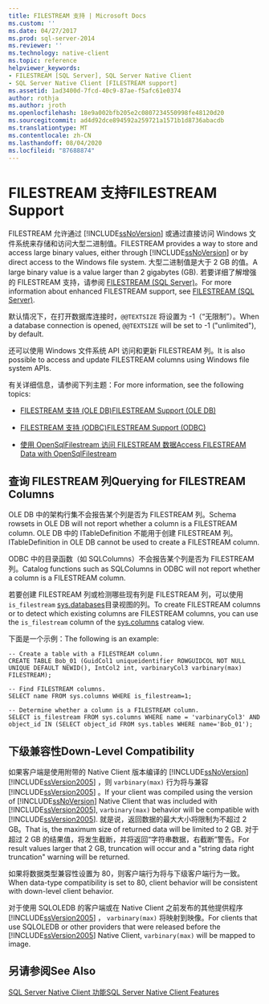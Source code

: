 ```yaml
---
title: FILESTREAM 支持 | Microsoft Docs
ms.custom: ''
ms.date: 04/27/2017
ms.prod: sql-server-2014
ms.reviewer: ''
ms.technology: native-client
ms.topic: reference
helpviewer_keywords:
- FILESTREAM [SQL Server], SQL Server Native Client
- SQL Server Native Client [FILESTREAM support]
ms.assetid: 1ad3400d-7fcd-40c9-87ae-f5afc61e0374
author: rothja
ms.author: jroth
ms.openlocfilehash: 18e9a002bfb205e2c0807234550998fe48120d20
ms.sourcegitcommit: ad4d92dce894592a259721a1571b1d8736abacdb
ms.translationtype: MT
ms.contentlocale: zh-CN
ms.lasthandoff: 08/04/2020
ms.locfileid: "87688874"
---
```

# <a name="filestream-support"></a><span data-ttu-id="33d51-102">FILESTREAM 支持</span><span class="sxs-lookup"><span data-stu-id="33d51-102">FILESTREAM Support</span></span>
  <span data-ttu-id="33d51-103">FILESTREAM 允许通过 [!INCLUDE[ssNoVersion](../../../includes/ssnoversion-md.md)] 或通过直接访问 Windows 文件系统来存储和访问大型二进制值。</span><span class="sxs-lookup"><span data-stu-id="33d51-103">FILESTREAM provides a way to store and access large binary values, either through [!INCLUDE[ssNoVersion](../../../includes/ssnoversion-md.md)] or by direct access to the Windows file system.</span></span> <span data-ttu-id="33d51-104">大型二进制值是大于 2 GB 的值。</span><span class="sxs-lookup"><span data-stu-id="33d51-104">A large binary value is a value larger than 2 gigabytes (GB).</span></span> <span data-ttu-id="33d51-105">若要详细了解增强的 FILESTREAM 支持，请参阅 [FILESTREAM (SQL Server)](../../blob/filestream-sql-server.md)。</span><span class="sxs-lookup"><span data-stu-id="33d51-105">For more information about enhanced FILESTREAM support, see [FILESTREAM &#40;SQL Server&#41;](../../blob/filestream-sql-server.md).</span></span>  
  
 <span data-ttu-id="33d51-106">默认情况下，在打开数据库连接时，`@@TEXTSIZE` 将设置为 -1（“无限制”）。</span><span class="sxs-lookup"><span data-stu-id="33d51-106">When a database connection is opened, `@@TEXTSIZE` will be set to -1 ("unlimited"), by default.</span></span>  
  
 <span data-ttu-id="33d51-107">还可以使用 Windows 文件系统 API 访问和更新 FILESTREAM 列。</span><span class="sxs-lookup"><span data-stu-id="33d51-107">It is also possible to access and update FILESTREAM columns using Windows file system APIs.</span></span>  
  
 <span data-ttu-id="33d51-108">有关详细信息，请参阅下列主题：</span><span class="sxs-lookup"><span data-stu-id="33d51-108">For more information, see the following topics:</span></span>  
  
-   [<span data-ttu-id="33d51-109">FILESTREAM 支持 &#40;OLE DB&#41;</span><span class="sxs-lookup"><span data-stu-id="33d51-109">FILESTREAM Support &#40;OLE DB&#41;</span></span>](../ole-db/filestream-support-ole-db.md)  
  
-   [<span data-ttu-id="33d51-110">FILESTREAM 支持 &#40;ODBC&#41;</span><span class="sxs-lookup"><span data-stu-id="33d51-110">FILESTREAM Support &#40;ODBC&#41;</span></span>](../odbc/filestream-support-odbc.md)  
  
-   [<span data-ttu-id="33d51-111">使用 OpenSqlFilestream 访问 FILESTREAM 数据</span><span class="sxs-lookup"><span data-stu-id="33d51-111">Access FILESTREAM Data with OpenSqlFilestream</span></span>](../../blob/access-filestream-data-with-opensqlfilestream.md)  
  
## <a name="querying-for-filestream-columns"></a><span data-ttu-id="33d51-112">查询 FILESTREAM 列</span><span class="sxs-lookup"><span data-stu-id="33d51-112">Querying for FILESTREAM Columns</span></span>  
 <span data-ttu-id="33d51-113">OLE DB 中的架构行集不会报告某个列是否为 FILESTREAM 列。</span><span class="sxs-lookup"><span data-stu-id="33d51-113">Schema rowsets in OLE DB will not report whether a column is a FILESTREAM column.</span></span> <span data-ttu-id="33d51-114">OLE DB 中的 ITableDefinition 不能用于创建 FILESTREAM 列。</span><span class="sxs-lookup"><span data-stu-id="33d51-114">ITableDefinition in OLE DB cannot be used to create a FILESTREAM column.</span></span>  
  
 <span data-ttu-id="33d51-115">ODBC 中的目录函数（如 SQLColumns）不会报告某个列是否为 FILESTREAM 列。</span><span class="sxs-lookup"><span data-stu-id="33d51-115">Catalog functions such as SQLColumns in ODBC will not report whether a column is a FILESTREAM column.</span></span>  
  
 <span data-ttu-id="33d51-116">若要创建 FILESTREAM 列或检测哪些现有列是 FILESTREAM 列，可以使用 `is_filestream` [sys.databases](/sql/relational-databases/system-catalog-views/sys-columns-transact-sql)目录视图的列。</span><span class="sxs-lookup"><span data-stu-id="33d51-116">To create FILESTREAM columns or to detect which existing columns are FILESTREAM columns, you can use the `is_filestream` column of the [sys.columns](/sql/relational-databases/system-catalog-views/sys-columns-transact-sql) catalog view.</span></span>  
  
 <span data-ttu-id="33d51-117">下面是一个示例：</span><span class="sxs-lookup"><span data-stu-id="33d51-117">The following is an example:</span></span>  
  
```  
-- Create a table with a FILESTREAM column.  
CREATE TABLE Bob_01 (GuidCol1 uniqueidentifier ROWGUIDCOL NOT NULL UNIQUE DEFAULT NEWID(), IntCol2 int, varbinaryCol3 varbinary(max) FILESTREAM);  
  
-- Find FILESTREAM columns.  
SELECT name FROM sys.columns WHERE is_filestream=1;  
  
-- Determine whether a column is a FILESTREAM column.  
SELECT is_filestream FROM sys.columns WHERE name = 'varbinaryCol3' AND object_id IN (SELECT object_id FROM sys.tables WHERE name='Bob_01');  
```  
  
## <a name="down-level-compatibility"></a><span data-ttu-id="33d51-118">下级兼容性</span><span class="sxs-lookup"><span data-stu-id="33d51-118">Down-Level Compatibility</span></span>  
 <span data-ttu-id="33d51-119">如果客户端是使用附带的 Native Client 版本编译的 [!INCLUDE[ssNoVersion](../../../includes/ssnoversion-md.md)] [!INCLUDE[ssVersion2005](../../../includes/sscurrent-md.md)] ，则 `varbinary(max)` 行为将与兼容 [!INCLUDE[ssVersion2005](../../../includes/ssversion2005-md.md)] 。</span><span class="sxs-lookup"><span data-stu-id="33d51-119">If your client was compiled using the version of [!INCLUDE[ssNoVersion](../../../includes/ssnoversion-md.md)] Native Client that was included with [!INCLUDE[ssVersion2005](../../../includes/sscurrent-md.md)], `varbinary(max)` behavior will be compatible with [!INCLUDE[ssVersion2005](../../../includes/ssversion2005-md.md)].</span></span> <span data-ttu-id="33d51-120">就是说，返回数据的最大大小将限制为不超过 2 GB。</span><span class="sxs-lookup"><span data-stu-id="33d51-120">That is, the maximum size of returned data will be limited to 2 GB.</span></span> <span data-ttu-id="33d51-121">对于超过 2 GB 的结果值，将发生截断，并将返回“字符串数据，右截断”警告。</span><span class="sxs-lookup"><span data-stu-id="33d51-121">For result values larger that 2 GB, truncation will occur and a "string data right truncation" warning will be returned.</span></span>  
  
 <span data-ttu-id="33d51-122">如果将数据类型兼容性设置为 80，则客户端行为将与下级客户端行为一致。</span><span class="sxs-lookup"><span data-stu-id="33d51-122">When data-type compatibility is set to 80, client behavior will be consistent with down-level client behavior.</span></span>  
  
 <span data-ttu-id="33d51-123">对于使用 SQLOLEDB 的客户端或在 Native Client 之前发布的其他提供程序 [!INCLUDE[ssVersion2005](../../../includes/ssnoversion-md.md)] ， `varbinary(max)` 将映射到映像。</span><span class="sxs-lookup"><span data-stu-id="33d51-123">For clients that use SQLOLEDB or other providers that were released before the [!INCLUDE[ssVersion2005](../../../includes/ssnoversion-md.md)] Native Client, `varbinary(max)` will be mapped to image.</span></span>  
  
## <a name="see-also"></a><span data-ttu-id="33d51-124">另请参阅</span><span class="sxs-lookup"><span data-stu-id="33d51-124">See Also</span></span>  
 [<span data-ttu-id="33d51-125">SQL Server Native Client 功能</span><span class="sxs-lookup"><span data-stu-id="33d51-125">SQL Server Native Client Features</span></span>](sql-server-native-client-features.md)  
  
  
